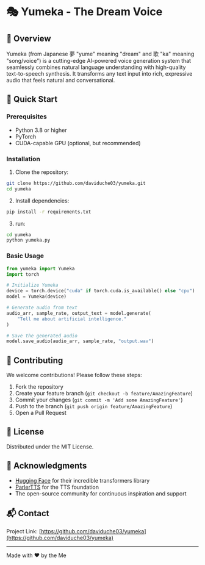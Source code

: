 # 🎭 Yumeka - The Dream Voice

## 🌟 Overview

Yumeka (from Japanese 夢 "yume" meaning "dream" and 歌 "ka" meaning "song/voice") is a cutting-edge AI-powered voice generation system that seamlessly combines natural language understanding with high-quality text-to-speech synthesis. It transforms any text input into rich, expressive audio that feels natural and conversational.


## 🚀 Quick Start

### Prerequisites

- Python 3.8 or higher
- PyTorch
- CUDA-capable GPU (optional, but recommended)

### Installation

1. Clone the repository:
```bash
git clone https://github.com/daviduche03/yumeka.git
cd yumeka
```

2. Install dependencies:
```bash
pip install -r requirements.txt
```

3. run:
```bash
cd yumeka
python yumeka.py
```

### Basic Usage

```python
from yumeka import Yumeka
import torch

# Initialize Yumeka
device = torch.device("cuda" if torch.cuda.is_available() else "cpu")
model = Yumeka(device)

# Generate audio from text
audio_arr, sample_rate, output_text = model.generate(
    "Tell me about artificial intelligence."
)

# Save the generated audio
model.save_audio(audio_arr, sample_rate, "output.wav")
```



## 🤝 Contributing

We welcome contributions! Please follow these steps:

1. Fork the repository
2. Create your feature branch (`git checkout -b feature/AmazingFeature`)
3. Commit your changes (`git commit -m 'Add some AmazingFeature'`)
4. Push to the branch (`git push origin feature/AmazingFeature`)
5. Open a Pull Request

## 📝 License

Distributed under the MIT License.

## 🙏 Acknowledgments

- [Hugging Face](https://huggingface.co/) for their incredible transformers library
- [ParlerTTS](https://huggingface.co/parler-tts) for the TTS foundation
- The open-source community for continuous inspiration and support

## 📬 Contact

Project Link: [https://github.com/daviduche03/yumeka](https://github.com/daviduche03/yumeka)

---
Made with ❤️ by the Me